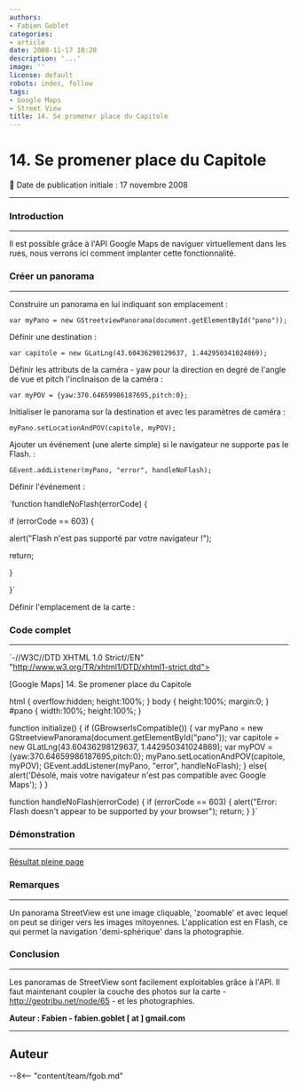 ```yaml
---
authors:
- Fabien Goblet
categories:
- article
date: 2008-11-17 10:20
description: '...'
image: ''
license: default
robots: index, follow
tags:
- Google Maps
- Street View
title: 14. Se promener place du Capitole
---
```


# 14. Se promener place du Capitole


:calendar: Date de publication initiale : 17 novembre 2008


----





### Introduction




---


Il est possible grâce à l'API Google Maps de naviguer virtuellement dans les rues, nous verrons ici comment implanter cette fonctionnalité.  



### Créer un panorama




---


Construire un panorama en lui indiquant son emplacement :  

`var myPano = new GStreetviewPanorama(document.getElementById("pano"));`  

Définir une destination :  

`var capitole = new GLatLng(43.60436298129637, 1.442950341024869);`  

Définir les attributs de la caméra - yaw pour la direction en degré de l'angle de vue et pitch l'inclinaison de la caméra :  

`var myPOV = {yaw:370.64659986187695,pitch:0};`  

Initialiser le panorama sur la destination et avec les paramètres de caméra :  

`myPano.setLocationAndPOV(capitole, myPOV);`  

Ajouter un événement (une alerte simple) si le navigateur ne supporte pas le Flash. :  

`GEvent.addListener(myPano, "error", handleNoFlash);`  

Définir l'événement :  

`function handleNoFlash(errorCode) {  

if (errorCode == 603) {  

alert("Flash n'est pas supporté par votre navigateur !");  

return;  

}  

}`  

Définir l'emplacement de la carte :  





### Code complet




---


`-//W3C//DTD XHTML 1.0 Strict//EN" "http://www.w3.org/TR/xhtml1/DTD/xhtml1-strict.dtd">  







[Google Maps] 14. Se promener place du Capitole  



html { overflow:hidden; height:100%; } 
body { height:100%; margin:0; }
#pano { width:100%; height:100%; }



function initialize() {
if (GBrowserIsCompatible()) {
var myPano = new GStreetviewPanorama(document.getElementById("pano"));
var capitole = new GLatLng(43.60436298129637, 1.442950341024869);
var myPOV = {yaw:370.64659986187695,pitch:0};
myPano.setLocationAndPOV(capitole, myPOV);
GEvent.addListener(myPano, "error", handleNoFlash);
}
else{
alert('Désolé, mais votre navigateur n\'est pas compatible avec Google Maps');
}
}

function handleNoFlash(errorCode) {
if (errorCode == 603) {
alert("Error: Flash doesn't appear to be supported by your browser");
return;
}
}`  



### Démonstration




---






[Résultat pleine page](http://88.191.39.115/fabien/geotribu/%5bgeotribu%5d_Google-Maps_tuto14.html)


### Remarques




---


Un panorama StreetView est une image cliquable, 'zoomable' et avec lequel on peut se diriger vers les images mitoyennes.
L'application est en Flash, ce qui permet la navigation 'demi-sphérique' dans la photographie.


### Conclusion




---


Les panoramas de StreetView sont facilement exploitables grâce à l'API.
Il faut maintenant coupler la couche des photos sur la carte - <http://geotribu.net/node/65> - et les photographies.


**Auteur : Fabien - fabien.goblet [ at ] gmail.com**




----

## Auteur

--8<-- "content/team/fgob.md"
